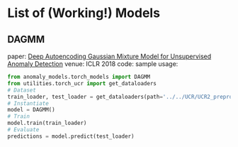 # List of (Working!) Models 

## DAGMM 
paper: [Deep Autoencoding Gaussian Mixture Model for Unsupervised Anomaly Detection](https://bzong.github.io/doc/iclr18-dagmm.pdf)
venue: ICLR 2018
code: 
sample usage:

```python
from anomaly_models.torch_models import DAGMM
from utilities.torch_ucr import get_dataloaders
# Dataset
train_loader, test_loader = get_dataloaders(path='../../UCR/UCR2_preprocessed', window_size=5, batch_size=64)
# Instantiate 
model = DAGMM()
# Train
model.train(train_loader)
# Evaluate
predictions = model.predict(test_loader)
```